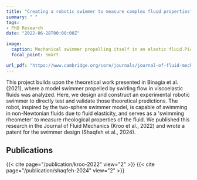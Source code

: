 ```yaml
---
title: "Creating a robotic swimmer to measure complex fluid properties"
summary: " "
tags:
- PhD Research
date: "2022-06-28T00:00:00Z"

image:
  caption: Mechanical swimmer propelling itself in an elastic fluid.Pictured above is the head and tail identification, and below, the trajectories in space of the head (blue) and tail (red), respectively.
  focal_point: Smart

url_pdf: "https://www.cambridge.org/core/journals/journal-of-fluid-mechanics/article/abs/freely-suspended-robotic-swimmer-propelled-by-viscoelastic-normal-stresses/B42F414AF678052863ECD38FD93414A8"
---
```

This project builds upon the theoretical work presented in Binagia et al. (2021), where a model swimmer propelled by swirling flow in viscoelastic fluids was analyzed. Here, we design and construct an experimental robotic swimmer to directly test and validate those theoretical predictions. The robot, inspired by the two-sphere swimmer model, is capable of swimming in non-Newtonian fluids due to fluid elasticity, and serves as a 'swimming rheometer' to measure rheological properties of the fluid. We published this research in the Journal of Fluid Mechanics (Kroo et al., 2022) and wrote a patent for the swimmer design (Shaqfeh et al., 2024).


## Publications
{{< cite page="/publication/kroo-2022" view="2" >}}
{{< cite page="/publication/shaqfeh-2024" view="2" >}}
